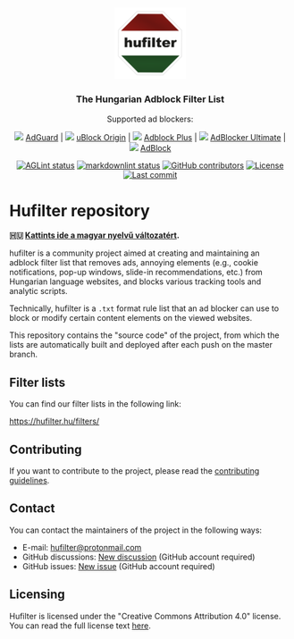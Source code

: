 <!-- markdownlint-disable -->
&nbsp;
<p align="center">
    <img src="https://raw.githubusercontent.com/hufilter/hufilter/master/assets/images/hufilter.svg" width="128rem" alt="hufilter" />
</p>
<h3 align="center">The Hungarian Adblock Filter List</h3>
<p align="center">Supported ad blockers:</p>
<p align="center">
    <a href="https://adguard.com/"><img src="https://gist.githubusercontent.com/scripthunter7/6378a96b61b927357f39a33d3abc5af7/raw/e306604fd548ac1b2de70d2a5d8a43017496f221/adguard_logo.svg" width="14px" /></a> <a href="https://adguard.com/">AdGuard</a>
    | <a href="https://github.com/gorhill/uBlock"><img src="https://upload.wikimedia.org/wikipedia/commons/0/05/UBlock_Origin.svg" width="14px" /></a> <a href="https://github.com/gorhill/uBlock">uBlock Origin</a>
    | <a href="https://adblockplus.org/"><img src="https://upload.wikimedia.org/wikipedia/commons/9/9b/Adblock_Plus_2014_Logo.svg" width="14px" /></a> <a href="https://adblockplus.org/">Adblock Plus</a>
    | <a href="https://adblockultimate.net/"><img src="https://gist.githubusercontent.com/scripthunter7/418eb959a67d230f1f0975a222078565/raw/85854779bc661bce93b6abccea6ed56fca5c2844/adblocker_ultimate_logo.svg" width="14px" /></a> <a href="https://adblockultimate.net/">AdBlocker Ultimate</a>
    | <a href="https://getadblock.com/"><img src="https://gist.githubusercontent.com/scripthunter7/45f46156b3e4efdd13817ffc57389feb/raw/6024bd84726be876839925f328faa3afb45e0534/adblock_logo.svg" width="14px" /></a> <a href="https://getadblock.com/">AdBlock</a>
</p>
<p align="center">
    <a href="https://github.com/hufilter/hufilter/actions/workflows/aglint.yml" target="_blank"><img src="https://github.com/hufilter/hufilter/actions/workflows/aglint.yml/badge.svg?branch=master" alt="AGLint status" /></a>
    <a href="https://github.com/hufilter/hufilter/actions/workflows/markdownlint.yml" target="_blank"><img src="https://github.com/hufilter/hufilter/actions/workflows/markdownlint.yml/badge.svg?branch=master" alt="markdownlint status" /></a>
    <a href="https://github.com/hufilter/hufilter/graphs/contributors" target="_blank"><img src="https://img.shields.io/github/contributors/hufilter/hufilter" alt="GitHub contributors" /></a>
    <a href="https://github.com/hufilter/hufilter/blob/master/LICENSE" target="_blank"><img src="https://img.shields.io/github/license/hufilter/hufilter" alt="License" /></a>
    <a href="https://github.com/hufilter/hufilter/commits/master" target="_blank"><img src="https://img.shields.io/github/last-commit/hufilter/hufilter/master" alt="Last commit" /></a>
</p>
<!-- markdownlint-restore -->

# Hufilter repository

**🇭🇺 [Kattints ide a magyar nyelvű változatért][hu-version].**

hufilter is a community project aimed at creating and maintaining an adblock filter list that removes ads,
annoying elements (e.g., cookie notifications, pop-up windows, slide-in recommendations, etc.) from Hungarian language
websites, and blocks various tracking tools and analytic scripts.

Technically, hufilter is a `.txt` format rule list that an ad blocker can use to block or modify certain
content elements on the viewed websites.

This repository contains the "source code" of the project, from which the lists are automatically built and deployed
after each push on the master branch.

## Filter lists

You can find our filter lists in the following link:

https://hufilter.hu/filters/

## Contributing

If you want to contribute to the project, please read the [contributing guidelines][contributing-guide].

## Contact

You can contact the maintainers of the project in the following ways:

- E-mail: [hufilter@protonmail.com][hufilter-mail]
- GitHub discussions: [New discussion][new-discussion] (GitHub account required)
- GitHub issues: [New issue][new-issue] (GitHub account required)

## Licensing

Hufilter is licensed under the "Creative Commons Attribution 4.0" license. You can read the full license text
[here][license].

[contributing-guide]: https://github.com/hufilter/hufilter/blob/master/CONTRIBUTING.md
[hu-version]: https://github.com/hufilter/hufilter/blob/master/README.hu.md
[hufilter-mail]: mailto:hufilter@protonmail.com
[license]: https://github.com/hufilter/hufilter/blob/master/LICENSE
[new-discussion]: https://github.com/hufilter/hufilter/discussions/new/choose
[new-issue]: https://github.com/hufilter/hufilter/issues/new/
